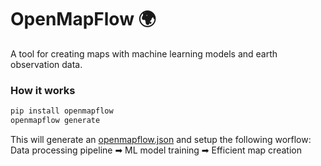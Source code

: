 # OpenMapFlow 🌍
A tool for creating maps with machine learning models and earth observation data.


### How it works
```bash
pip install openmapflow
openmapflow generate
```
This will generate an [openmapflow.json](openmapflow.json) and setup the following worflow: 
Data processing pipeline ➡ ML model training ➡ Efficient map creation

